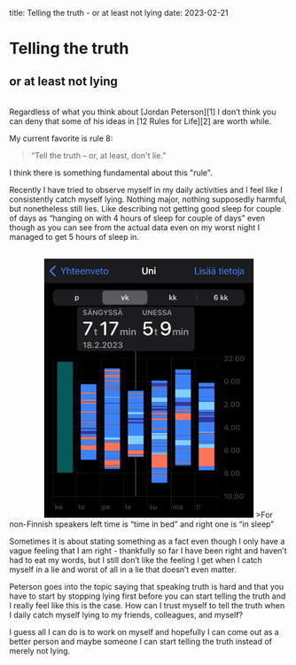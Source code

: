 title: Telling the truth - or at least not lying
date: 2023-02-21
# Telling the truth
## or at least not lying
<br>
Regardless of what you think about [Jordan Peterson][1] I don’t think you can deny that some of his ideas in [12 Rules for Life][2] are worth while.

My current favorite is rule 8:

>“Tell the truth – or, at least, don't lie.”

I think there is something fundamental about this "rule".

Recently I have tried to observe myself in my daily activities and I feel like I consistently catch myself lying. Nothing major, nothing supposedly harmful, but nonetheless still lies. Like describing not getting good sleep for couple of days as “hanging on with 4 hours of sleep for couple of days” even though as you can see from the actual data even on my worst night I managed to get 5 hours of sleep in.

<br>
<img style="width:75%;margin-left:12.5%;" src="/img/sleep.jpeg">
>For non-Finnish speakers left time is “time in bed” and right one is “in sleep”

Sometimes it is about stating something as a fact even though I only have a vague feeling that I am right - thankfully so far I have been right and haven’t had to eat my words, but I still don’t like the feeling I get when I catch myself in a lie and worst of all in a lie that doesn’t even matter.

Peterson goes into the topic saying that speaking truth is hard and that you have to start by stopping lying first before you can start telling the truth and I really feel like this is the case. How can I trust myself to tell the truth when I daily catch myself lying to my friends, colleagues, and myself?

I guess all I can do is to work on myself and hopefully I can come out as a better person and maybe someone I can start telling the truth instead of merely not lying.


[1]: https://en.wikipedia.org/wiki/Jordan_Peterson "Jordan Peterson - Wikipedia"
[2]: https://en.wikipedia.org/wiki/12_Rules_for_Life "12 Rules for Life - Wikipedia"
